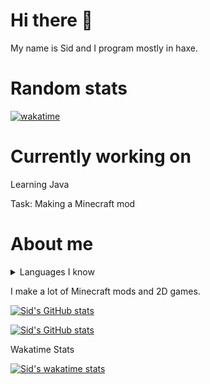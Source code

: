 <!-- github readme stats theme: yeblu -->

# Hi there 👋

My name is Sid and I program mostly in haxe.

# Random stats

[![wakatime](https://wakatime.com/badge/user/bbd806cc-b9f1-4d9f-86c9-8ef7d0572bd1.svg)](https://wakatime.com/@bbd806cc-b9f1-4d9f-86c9-8ef7d0572bd1)

# Currently working on

Learning Java

Task: Making a Minecraft mod

# About me

<details>
  <summary>Languages I know</summary>
CSS<br>
Haxe<br>
HTML<br>
Lua<br>
Java<br>
JavaScript
</details>

I make a lot of Minecraft mods and 2D games.

[![Sid's GitHub stats](https://github-readme-stats.vercel.app/api?username=basiccorruption&theme=yeblu)](https://github.com/anuraghazra/github-readme-stats)

[![Sid's GitHub stats](https://github-readme-stats.vercel.app/api/top-langs/?username=basiccorruption&layout=compact&theme=onedark)](https://github.com/anuraghazra/github-readme-stats)

Wakatime Stats

[![Sid's wakatime stats](https://github-readme-stats.vercel.app/api/wakatime?username=sidgames5)](https://github.com/anuraghazra/github-readme-stats)
